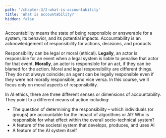 ```yaml
---
path: '/chapter-3/2-what-is-accountability'
title: 'What is accountability?'
hidden: false
---
```


<hero-icon heroIcon='chap3'/>

Accountability means the state of being responsible or answerable for a system, its behavior, and its potential impacts. Accountability is an acknowledgement of responsibility for actions, decisions, and products.

Responsibility can be legal or moral (ethical). **Legally**, an actor is responsible for an event when a legal system is liable to penalise that actor for that event. **Morally**, an actor is responsible for an act, if they can be blamed for the action. Moral and legal responsibility are different things. They do not always coincide; an agent can be legally responsible even if they were not morally responsible, and vice versa.  In this course, we´ll focus only on moral aspects of responsibility.

In AI ethics, there are three different senses or dimensions of accountability. They point to a different means of action including:

* The question of determining the responsibility – which individuals (or groups) are accountable for the impact of algorithms or AI? Who is responsible for what effect within the overall socio-technical system?
* A feature of the societal  system that develops, produces,  and uses AI
* A feature of the AI system itself
